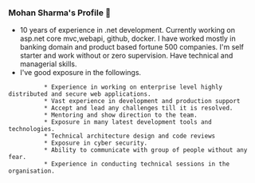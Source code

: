 ### Mohan Sharma's Profile 👋


<!--**mohan023/mohan023** is a ✨ _special_ ✨ repository because its `README.md` (this file) appears on your GitHub profile.

Here are some ideas to get you started:-->

- 10 years of experience in .net development. Currently working on asp.net core mvc,webapi, github, docker. I have worked mostly in banking domain and product based fortune 500 companies. I'm self starter and work without or zero supervision. Have technical and managerial skills.
- I've good exposure in the followings.<br>
```       
          * Experience in working on enterprise level highly distributed and secure web applications. 
          * Vast experience in development and production support
          * Accept and lead any challenges till it is resolved. 
          * Mentoring and show direction to the team.
          * Exposure in many latest development tools and technologies.
          * Technical architecture design and code reviews
          * Exposure in cyber security.
          * Ability to communicate with group of people without any fear.
          * Experience in conducting technical sessions in the organisation.
 ```       

<!---- 👯 I’m looking to collaborate on ...
- 🤔 I’m looking for help with ...
 💬 Ask me about ...
- 📫 How to reach me: 
- 😄 Pronouns: ...
- ⚡ Fun fact: ...-->
